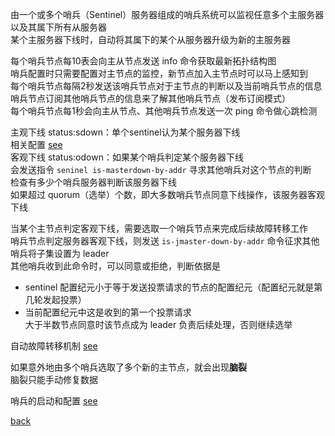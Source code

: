 由一个或多个哨兵（Sentinel）服务器组成的哨兵系统可以监视任意多个主服务器以及其属下所有从服务器  
某个主服务器下线时，自动将其属下的某个从服务器升级为新的主服务器  

每个哨兵节点每10表会向主从节点发送 info 命令获取最新拓扑结构图  
哨兵配置时只需要配置对主节点的监控，新节点加入主节点时可以马上感知到  
每个哨兵节点每隔2秒发送该哨兵节点对于主节点的判断以及当前哨兵节点的信息  
哨兵节点订阅其他哨兵节点的信息来了解其他哨兵节点（发布订阅模式）  
每个哨兵节点每1秒会向主从节点、其他哨兵节点发送一次 ping 命令做心跳检测  

主观下线 status:sdown：单个sentinel认为某个服务器下线  
相关配置 [see](13/1.md)  
客观下线 status:odown：如果某个哨兵判定某个服务器下线  
会发送指令 `seninel is-masterdown-by-addr` 寻求其他哨兵对这个节点的判断  
检查有多少个哨兵服务器判断该服务器下线  
如果超过 quorum（选举）个数，即大多数哨兵节点同意下线操作，该服务器客观下线  

当某个主节点判定客观下线，需要选取一个哨兵节点来完成后续故障转移工作  
哨兵节点判定服务器客观下线，则发送 `is-jmaster-down-by-addr` 命令征求其他哨兵将子集设置为 leader  
其他哨兵收到此命令时，可以同意或拒绝，判断依据是  
- sentinel 配置纪元小于等于发送投票请求的节点的配置纪元（配置纪元就是第几轮发起投票）  
- 当前配置纪元中这是收到的第一个投票请求  
大于半数节点同意时该节点成为 leader 负责后续处理，否则继续选举  

自动故障转移机制 [see](13/2.md)  

如果意外地由多个哨兵选取了多个新的主节点，就会出现**脑裂**  
脑裂只能手动修复数据  

哨兵的启动和配置 [see](13/3.md)  

[back](../11.md)  